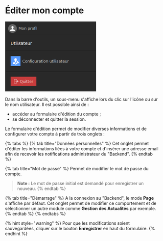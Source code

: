 # Éditer mon compte

![](../.gitbook/assets/image%20%286%29.png)

Dans la barre d'outils, un sous-menu s'affiche lors du clic sur l'icône ou sur le nom utilisateur. Il est possible ainsi de :

* accéder au formulaire d'édition du compte ;
* se déconnecter et quitter la session.

Le formulaire d'édition permet de modifier diverses informations et de configurer votre compte à partir de trois onglets :

{% tabs %}
{% tab title="Données personnelles" %}
Cet onglet permet d'éditer les informations liées à votre compte et d'insérer une adresse email afin de recevoir les notifications administrateur du "Backend".
{% endtab %}

{% tab title="Mot de passe" %}
Permet de modifier le mot de passe du compte.

> **Note :** Le mot de passe initial est demandé pour enregistrer un nouveau.
{% endtab %}

{% tab title="Démarrage" %}
A la connexion au "Backend", le mode **Page** s'affiche par défaut. Cet onglet permet de modifier ce comportement et de sélectionner un autre module comme **Gestion des Actualités** par exemple.
{% endtab %}
{% endtabs %}

{% hint style="warning" %}
Pour que les modifications soient sauvegardées, cliquer sur le bouton **Enregistrer** en haut du formulaire.
{% endhint %}



